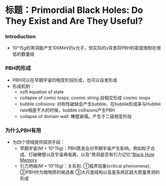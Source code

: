 # 标题：Primordial Black Holes: Do They Exist and Are They Useful?
### Introduction
* 10^15g的黑洞能产生100MeV的γ光子，但实际的γ背景将PBH的密度限制在很低的数量级

### PBH的形成
* PBH可以在早期宇宙的相变阶段形成，也可以自发形成
* 形成机制：
  - soft equation of state
  - collapse of comic loops: cosmic string 自相交形成 cosmic loops
  - bubble collisions: 对称性破缺会产生bubble。在bubble形成率与Hubble rate相差不大的时候，bubble collisions产生PBH
  - collapse of domain wall: 畴壁崩塌。产生于二级相变阶段

### 为什么PBH有用
* 为四个领域提供探测手段：
  - 早期宇宙(M < 10^15g)：PBH蒸发会对早期宇宙产生影响，例如粒子合成、打破畴壁以及宇宙再电离，以及“黑洞是否有引力记忆”[Black Hole Memory](https://link.springer.com/content/pdf/10.1007%2FBF02088203.pdf)
  - 引力坍缩(M > 10^15g)：关系到: ①临界现象(critical phenomena); ②PBH作为暗物质的候选者 ③大尺度结构以及星系核区超大质量黑洞的形成
